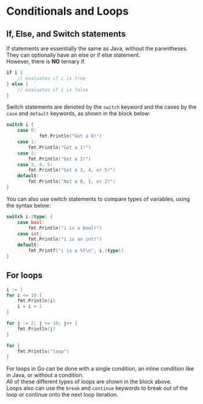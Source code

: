 # Conditionals and Loops

## If, Else, and Switch statements
If statements are essentially the same as Java, without the parentheses. They can optionally have an else or if else statement.  
However, there is **NO** ternary if.  
```go
if i {
	// evaluates if i is true
} else {
	// evaluates if i is false
}
```
Switch statements are denoted by the `switch` keyword and the cases by the `case` and `default` keywords, as shown in the block below:
```go
switch i {
    case 0:
            fmt.Println("Got a 0!")
    case 1:
	    fmt.Println("Got a 1!")
    case 2:
	    fmt.Println("Got a 2!")
    case 3, 4, 5:
		fmt.Println("Got a 3, 4, or 5!")
    default:
		fmt.Println("Not a 0, 1, or 2!")
}
```
You can also use switch statements to compare types of variables, using the syntax below:
```go
switch i.(type) {
    case bool:
		fmt.Println("i is a bool!")
    case int:
		fmt.Println("i is an int!")
    default:
		fmt.Printf("i is a %T\n", i.(type))
}
```

## For loops
```go
i := 1
for i <= 10 {
	fmt.Println(i)
	i = i + 1
}

for j := 2; j <= 10; j++ {
	fmt.Println(j)
}

for {
	fmt.Println("loop")
}
```  
For loops in Go can be done with a single condition, an inline condition like in Java, or without a condition.  
All of these different types of loops are shown in the block above.   
Loops also can use the `break` and `continue` keywords to break out of the loop or continue onto the next loop iteration.  

